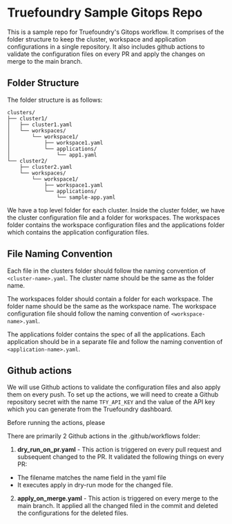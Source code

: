 # Truefoundry Sample Gitops Repo

This is a sample repo for Truefoundry's Gitops workflow. It comprises of the folder structure to keep the cluster, workspace and application configurations in a single repository. It also includes github actions to validate the configuration files on every PR and apply the changes on merge to the main branch.

## Folder Structure

The folder structure is as follows:

```
clusters/
├── cluster1/
│   ├── cluster1.yaml
│   └── workspaces/
│       └── workspace1/
│           ├── workspace1.yaml
│           └── applications/
│               └── app1.yaml
└── cluster2/
    ├── cluster2.yaml
    └── workspaces/
        └── workspace1/
            ├── workspace1.yaml
            └── applications/
                └── sample-app.yaml
```

We have a top level folder for each cluster. Inside the cluster folder, we have the cluster configuration file and a folder for workspaces. The workspaces folder contains the workspace configuration files and the applications folder which contains the application configuration files.

## File Naming Convention

Each file in the clusters folder should follow the naming convention of `<cluster-name>.yaml`. The cluster name should be the same as the folder name.

The workspaces folder should contain a folder for each workspace. The folder name should be the same as the workspace name. The workspace configuration file should follow the naming convention of `<workspace-name>.yaml`.

The applications folder contains the spec of all the applications. Each application should be in a separate file and follow the naming convention of `<application-name>.yaml`.

## Github actions

We will use Github actions to validate the configuration files and also apply them on every push. To set up the actions, we will need to create a Github repository secret with the name `TFY_API_KEY` and the value of the API key which you can generate from the Truefoundry dashboard.  

Before running the actions, please 

There are primarily 2 Github actions in the .github/workflows folder:

1. **dry_run_on_pr.yaml** - This action is triggered on every pull request and subsequent changed to the PR. It validated the following things on every PR:

 - The filename matches the name field in the yaml file
 - It executes apply in dry-run mode for the changed file. 

2. **apply_on_merge.yaml** - This action is triggered on every merge to the main branch. It applied all the changed filed in the commit and deleted the configurations for the deleted files.
